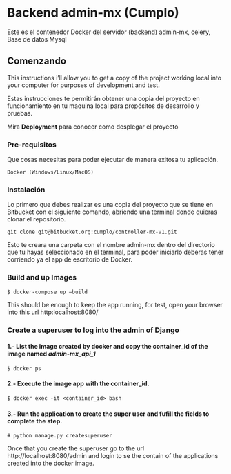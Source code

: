 # Backend admin-mx (Cumplo)

Este es el contenedor Docker del servidor (backend) admin-mx, celery, Base de datos Mysql

## Comenzando 

This instructions i’ll allow you to get a copy of the project working local into your computer for purposes of development and test.

Estas instrucciones te permitirán obtener una copia del proyecto en funcionamiento en tu maquina local para propósitos de desarrollo y pruebas.

Mira **Deployment** para conocer como desplegar el proyecto

### Pre-requisitos 
Que cosas necesitas para poder ejecutar de manera exitosa tu aplicación.

```
Docker (Windows/Linux/MacOS)
```

### Instalación
Lo  primero que debes realizar es una copia del proyecto que se tiene en Bitbucket con el siguiente comando, abriendo una terminal donde quieras clonar el repositorio.

```
git clone git@bitbucket.org:cumplo/controller-mx-v1.git
```

Esto te creara una carpeta con el nombre admin-mx dentro del directorio que tu hayas seleccionado en el terminal, para poder iniciarlo deberas tener corriendo ya el app de escritorio de Docker.

### Build and up Images

```
$ docker-compose up —build
```

This should be enough to keep the app running, for test, open your browser into this url http:localhost:8080/

### Create a superuser to log into the admin of Django

#### 1.- List the image created by docker and copy the container_id of the image named ***admin-mx_api_1***

```
$ docker ps
```

#### 2.- Execute the image app with the container_id.

```
$ docker exec -it <container_id> bash
```

#### 3.- Run the application to create the super user and fufill the fields to complete the step.


```
# python manage.py createsuperuser 
```

Once that you create the superuser go to the url http://localhost:8080/admin and login to se the contain of the applications created into the docker image.
